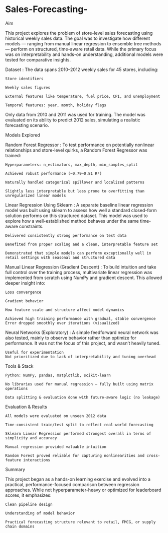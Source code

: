 # Sales-Forecasting-

Aim

This project explores the problem of store-level sales forecasting using historical weekly sales data. The goal was to investigate how different models — ranging from manual linear regression to ensemble tree methods — perform on structured, time-aware retail data. While the primary focus was on interpretability and hands-on understanding, additional models were tested for comparative insights.

Dataset :
The data spans 2010–2012 weekly sales for 45 stores, including:

    Store identifiers

    Weekly sales figures

    External features like temperature, fuel price, CPI, and unemployment

    Temporal features: year, month, holiday flags

Only data from 2010 and 2011 was used for training. The model was evaluated on its ability to predict 2012 sales, simulating a realistic forecasting scenario.

Models Explored

Random Forest Regressor :
To test performance on potentially nonlinear relationships and store-level quirks, a Random Forest Regressor was trained:

    Hyperparameters: n_estimators, max_depth, min_samples_split

    Achieved robust performance (~0.79–0.81 R²)
    
    Naturally handled categorical spillover and localized patterns
    
    Slightly less interpretable but less prone to overfitting than unregularized linear models

Linear Regression Using Sklearn :
A separate baseline linear regression model was built using sklearn to assess how well a standard closed-form solution performs on this structured dataset. This model was used to explore how a well-established method behaves under the same time-aware constraints.

    Delivered consistently strong performance on test data
    
    Benefited from proper scaling and a clean, interpretable feature set
    
    Demonstrated that simple models can perform exceptionally well in retail settings with seasonal and structured data

Manual Linear Regression (Gradient Descent) :
To build intuition and take full control over the training process, multivariate linear regression was implemented from scratch using NumPy and gradient descent. This allowed deeper insight into:

    Loss convergence

    Gradient behavior

    How feature scale and structure affect model dynamics

    Achieved high training performance with gradual, stable convergence
    Error dropped smoothly over iterations (visualized)


Neural Networks (Exploratory) :
A simple feedforward neural network was also tested, mainly to observe behavior rather than optimize for performance. It was not the focus of this project, and wasn’t heavily tuned.

    Useful for experimentation
    Not prioritized due to lack of interpretability and tuning overhead

 Tools & Stack

    Python: NumPy, pandas, matplotlib, scikit-learn

    No libraries used for manual regression — fully built using matrix operations

    Data splitting & evaluation done with future-aware logic (no leakage)

 Evaluation & Results

    All models were evaluated on unseen 2012 data

    Time-consistent train/test split to reflect real-world forecasting

    Sklearn Linear Regression performed strongest overall in terms of simplicity and accuracy

    Manual regression provided valuable intuition

    Random Forest proved reliable for capturing nonlinearities and cross-feature interactions

Summary

This project began as a hands-on learning exercise and evolved into a practical, performance-focused comparison between regression approaches. While not hyperparameter-heavy or optimized for leaderboard scores, it emphasizes:

    Clean pipeline design

    Understanding of model behavior

    Practical forecasting structure relevant to retail, FMCG, or supply chain domains
